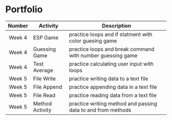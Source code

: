 # Portfolio
| Number | Activity | Description| 
| :----: | ------ | ------|
| Week 4 | ESP Game | practice loops and if statment with color guesing game|
| Week 4 | Guessing Game | practice loops and break command with number guessing game|
| Week 4 | Test Average | practice calculating user input with loops|
| Week 5 | File Write | practice writing data to a text file|
| Week 5 | File Append | practice appending data in a text file|
| Week 5 | File Read | practice reading data from a text file|
| Week 5 | Method Activity | practice writing method and passing data to and from methods|
